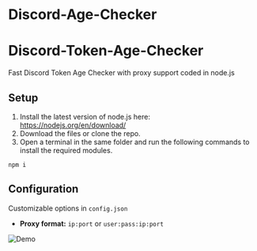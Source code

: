 # Discord-Age-Checker

# Discord-Token-Age-Checker

Fast Discord Token Age Checker with proxy support coded in node.js

## Setup
1. Install the latest version of node.js here: https://nodejs.org/en/download/
2. Download the files or clone the repo.
3. Open a terminal in the same folder and run the following commands to install the required modules.

```
npm i 
```

## Configuration
Customizable options in `config.json`

* **Proxy format:** `ip:port` or `user:pass:ip:port`


![Demo](https://media.discordapp.net/attachments/1052686555522809926/1056603228692815973/accountcheck.png?width=1200&height=365)
